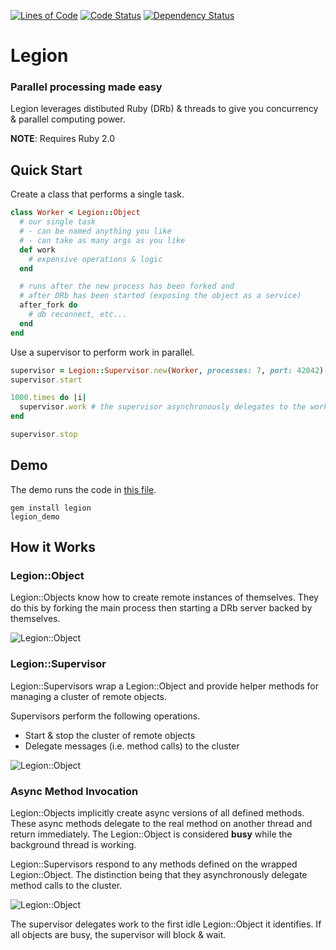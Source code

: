 [![Lines of Code](http://img.shields.io/badge/lines_of_code-120-brightgreen.svg?style=flat)](http://blog.codinghorror.com/the-best-code-is-no-code-at-all/)
[![Code Status](http://img.shields.io/codeclimate/github/hopsoft/legion.svg?style=flat)](https://codeclimate.com/github/hopsoft/legion)
[![Dependency Status](http://img.shields.io/gemnasium/hopsoft/legion.svg?style=flat)](https://gemnasium.com/hopsoft/legion)

# Legion

### Parallel processing made easy

Legion leverages distibuted Ruby (DRb) & threads to give you concurrency & parallel computing power.

__NOTE__: Requires Ruby 2.0

## Quick Start

Create a class that performs a single task.

```ruby
class Worker < Legion::Object
  # our single task
  # - can be named anything you like
  # - can take as many args as you like
  def work
    # expensive operations & logic
  end

  # runs after the new process has been forked and
  # after DRb has been started (exposing the object as a service)
  after_fork do
    # db reconnect, etc...
  end
end
```

Use a supervisor to perform work in parallel.

```ruby
supervisor = Legion::Supervisor.new(Worker, processes: 7, port: 42042)
supervisor.start

1000.times do |i|
  supervisor.work # the supervisor asynchronously delegates to the worker
end

supervisor.stop
```

## Demo

The demo runs the code in [this file](https://github.com/hopsoft/legion/blob/master/bin/legion_demo).

```
gem install legion
legion_demo
```

## How it Works

### Legion::Object

Legion::Objects know how to create remote instances of themselves.
They do this by forking the main process then starting a DRb server backed by themselves.

![Legion::Object](https://raw.github.com/hopsoft/legion/master/doc/object.png)

### Legion::Supervisor

Legion::Supervisors wrap a Legion::Object and provide helper methods for managing a cluster of remote objects.

Supervisors perform the following operations.

- Start & stop the cluster of remote objects
- Delegate messages (i.e. method calls) to the cluster

![Legion::Object](https://raw.github.com/hopsoft/legion/master/doc/supervisor.png)

### Async Method Invocation

Legion::Objects implicitly create async versions of all defined methods.
These async methods delegate to the real method on another thread and return immediately.
The Legion::Object is considered __busy__ while the background thread is working.

Legion::Supervisors respond to any methods defined on the wrapped Legion::Object.
The distinction being that they asynchronously delegate method calls to the cluster.

![Legion::Object](https://raw.github.com/hopsoft/legion/master/doc/async.png)

The supervisor delegates work to the first idle Legion::Object it identifies.
If all objects are busy, the supervisor will block & wait.

